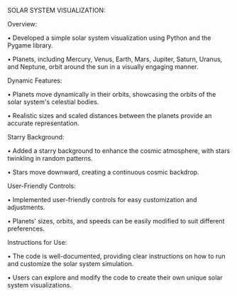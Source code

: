 SOLAR SYSTEM VISUALIZATION:

Overview:

• Developed a simple solar system visualization using Python and the Pygame library.

• Planets, including Mercury, Venus, Earth, Mars, Jupiter, Saturn, Uranus, and Neptune, orbit around the sun in a visually engaging manner.

Dynamic Features:

• Planets move dynamically in their orbits, showcasing the orbits of the solar system's celestial bodies.

• Realistic sizes and scaled distances between the planets provide an accurate representation.

Starry Background:

• Added a starry background to enhance the cosmic atmosphere, with stars twinkling in random patterns.

• Stars move downward, creating a continuous cosmic backdrop.

User-Friendly Controls:

• Implemented user-friendly controls for easy customization and adjustments.

• Planets' sizes, orbits, and speeds can be easily modified to suit different preferences.

Instructions for Use:

• The code is well-documented, providing clear instructions on how to run and customize the solar system simulation.

• Users can explore and modify the code to create their own unique solar system visualizations.
